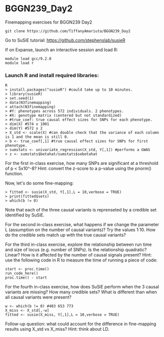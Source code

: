 # BGGN239_Day2
Finemapping exercises for BGGN239 Day2

```
git clone https://github.com/TiffanyAmariuta/BGGN239_Day2
```

Go to SuSiE tutorial: https://github.com/stephenslab/susieR

If on Expanse, launch an interactive session and load R:
```
module load gcc/9.2.0
module load r
```
### Launch R and install required libraries:
```
R
> install.packages("susieR") #could take up to 10 minutes. 
> library(susieR)
> set.seed(1)
> data(N3finemapping)
> attach(N3finemapping)
> #Y: phenotypes across 572 individuals. 2 phenotypes. 
> #X: genotype matrix (centered but not standardized) 
> #true_coef: true causal effect sizes for SNPs for each phenotype.
> dim(X) #574 x 1001 
> dim(Y) #572 x 2
> X_std <- scale(X) #can double check that the variance of each column is 1 and the mean is still 0. 
> b <- true_coef[,1] #true causal effect sizes for SNPs for first phenotype. 
> sumstats <- univariate_regression(X_std, Y[,1]) #performs a GWAS 
> z <- sumstats$betahat/sumstats$sebetahat
```

For the first in-class exercise, how many SNPs are significant at a threshold of p < 5x10^-8?
Hint: convert the z-score to a p-value using the pnorm() function.

Now, let's do some fine-mapping: 

```
> fitted <- susie(X_std, Y[,1],L = 10,verbose = TRUE)
> print(fitted$sets)
> which(b != 0)
```

Note that each of the three causal variants is reprenseted by a credible set identified by SuSiE. 

For the second in-class exercise, what happens if we change the parameter L (assumption on the number of causal variants)? Try the values 1:10. How do the credible sets match up with the true causal variants?   

For the third in-class exercise, explore the relationship between run time and size of locus (e.g. number of SNPs). Is the relationship quadratic? Linear? How is it affected by the number of causal signals present? Hint: use the following code in R to measure the time of running a piece of code:  

```
start <- proc.time()
run_code_here()
proc.time() - start
```

For the fourth in-class exercise, how does SuSiE perform when the 3 causal variants are missing? How many credible sets? What is different than when all causal variants were present?
```
w <- which(b != 0) #403 653 773
X_miss <- X_std[,-w]
fitted <- susie(X_miss, Y[,1],L = 10,verbose = TRUE)
```

Follow-up question: what could account for the difference in fine-mapping results using X_std vs X_miss? Hint: think about LD.   



